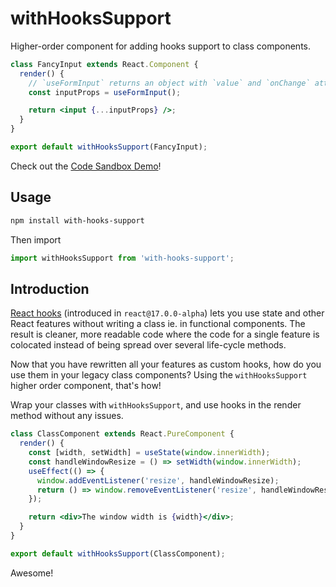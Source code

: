 # withHooksSupport

Higher-order component for adding hooks support to class components.

```jsx
class FancyInput extends React.Component {
  render() {
    // `useFormInput` returns an object with `value` and `onChange` attributes.
    const inputProps = useFormInput();

    return <input {...inputProps} />;
  }
}

export default withHooksSupport(FancyInput);
```

Check out the [Code Sandbox Demo](https://codesandbox.io/s/1rzlv358p7)!

## Usage

```bash
npm install with-hooks-support
```

Then import
```js
import withHooksSupport from 'with-hooks-support';
```

## Introduction

[React hooks](https://reactjs.org/docs/hooks-intro.html) (introduced in `react@17.0.0-alpha`) lets you use
state and other React features without writing a class ie. in functional components. The result is cleaner,
more readable code where the code for a single feature is colocated instead of being spread over several
life-cycle methods.

Now that you have rewritten all your features as custom hooks, how do you use them in your legacy class components?
Using the `withHooksSupport` higher order component, that's how!

Wrap your classes with `withHooksSupport`, and use hooks in the render method without any issues.

```jsx
class ClassComponent extends React.PureComponent {
  render() {
    const [width, setWidth] = useState(window.innerWidth);
    const handleWindowResize = () => setWidth(window.innerWidth);
    useEffect(() => {
      window.addEventListener('resize', handleWindowResize);
      return () => window.removeEventListener('resize', handleWindowResize);
    });

    return <div>The window width is {width}</div>;
  }
}

export default withHooksSupport(ClassComponent);
```
Awesome!
